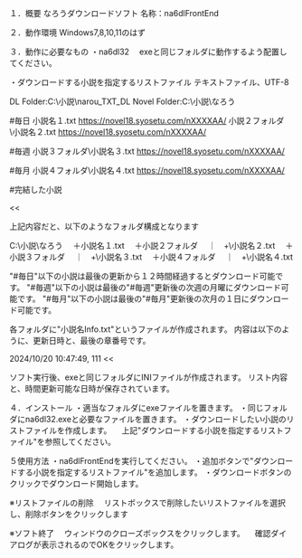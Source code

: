 １．概要
なろうダウンロードソフト
名称：na6dlFrontEnd

２．動作環境
Windows7,8,10,11のはず

３．動作に必要なもの
・na6dl32
　exeと同じフォルダに動作するよう配置してください。

・ダウンロードする小説を指定するリストファイル
テキストファイル、UTF-8
>>
DL Folder:C:\小説\narou_TXT_DL
Novel Folder:C:\小説\なろう

#毎日
小説名１.txt
https://novel18.syosetu.com/nXXXXAA/
小説２フォルダ\小説名２.txt
https://novel18.syosetu.com/nXXXXAA/

#毎週
小説３フォルダ\小説名３.txt
https://novel18.syosetu.com/nXXXXAA/

#毎月
小説４フォルダ\小説名４.txt
https://novel18.syosetu.com/nXXXXAA/

#完結した小説

<<

上記内容だと、以下のようなフォルダ構成となります

C:\小説\なろう
　＋小説名１.txt
　＋小説２フォルダ
　｜　+\小説名２.txt
　＋小説３フォルダ
　｜　+\小説名３.txt
　＋小説４フォルダ
　｜　+\小説名４.txt

"#毎日"以下の小説は最後の更新から１２時間経過するとダウンロード可能です。
"#毎週"以下の小説は最後の"#毎週"更新後の次週の月曜にダウンロード可能です。
"#毎月"以下の小説は最後の"#毎月"更新後の次月の１日にダウンロード可能です。

各フォルダに"小説名Info.txt"というファイルが作成されます。
内容は以下のように、更新日時と、最後の章番号です。
>>
2024/10/20 10:47:49, 111
<<

ソフト実行後、exeと同じフォルダにINIファイルが作成されます。
リスト内容と、時間更新可能な日時が保存されています。

４．インストール
・適当なフォルダにexeファイルを置きます。
・同じフォルダにna6dl32.exeと必要なファイルを置きます。
・ダウンロードしたい小説のリストファイルを作成します。
　上記"ダウンロードする小説を指定するリストファイル"を参照してください。

５使用方法
・na6dlFrontEndを実行してください。
・追加ボタンで"ダウンロードする小説を指定するリストファイル"を追加します。
・ダウンロードボタンのクリックでダウンロード開始します。

※リストファイルの削除
　リストボックスで削除したいリストファイルを選択し、削除ボタンをクリックします

※ソフト終了
　ウィンドウのクローズボックスをクリックします。
　確認ダイアログが表示されるのでOKをクリックします。
